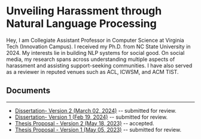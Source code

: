 # Unveiling Harassment through Natural Language Processing

Hey, I am Collegiate Assistant Professor in Computer Science at Virginia Tech (Innovation Campus). I received my Ph.D. from NC State University in 2024. My interests lie in building NLP systems for social good. On social media, my research spans across understanding multiple aspects of harassment and assisting support-seeking communities. I have also served as a reviewer in reputed venues such as ACL, ICWSM, and ACM TIST.

## Documents
* * *
  * <a href="https://drive.google.com/file/d/1YWlVXafPeO46cc-1ArRdQlquUW-dri8W/view?usp=sharing" target="_blank">Dissertation- Version 2 (March 02, 2024)</a> -- submitted for review.
  * <a href="https://drive.google.com/file/d/1GVZWVfGgxoLWNNOab34QpMHbtUd2mr3q/view?usp=sharing" target="_blank">Dissertation- Version 1 (Feb 19, 2024)</a> -- submitted for review.
  * <a href="https://drive.google.com/file/d/1nnZG9f1_8gMbI0VFI9CKv67NO2E2xrPr/view?usp=sharing" target="_blank">Thesis Proposal - Version 2 (May 18, 2023)</a> -- accepted.
  * <a href="https://drive.google.com/file/d/1Aqd2uM0Ccr3HMOzIvdBgATcsLA4DxzTB/view?usp=sharing" target="_blank">Thesis Proposal - Version 1 (May 05, 2023)</a> -- submitted for review.

